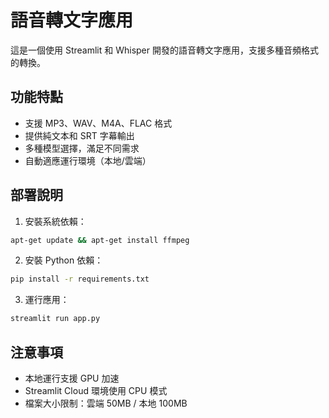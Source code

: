 # 語音轉文字應用

這是一個使用 Streamlit 和 Whisper 開發的語音轉文字應用，支援多種音頻格式的轉換。

## 功能特點

- 支援 MP3、WAV、M4A、FLAC 格式
- 提供純文本和 SRT 字幕輸出
- 多種模型選擇，滿足不同需求
- 自動適應運行環境（本地/雲端）

## 部署說明

1. 安裝系統依賴：
```bash
apt-get update && apt-get install ffmpeg
```

2. 安裝 Python 依賴：
```bash
pip install -r requirements.txt
```

3. 運行應用：
```bash
streamlit run app.py
```

## 注意事項

- 本地運行支援 GPU 加速
- Streamlit Cloud 環境使用 CPU 模式
- 檔案大小限制：雲端 50MB / 本地 100MB
